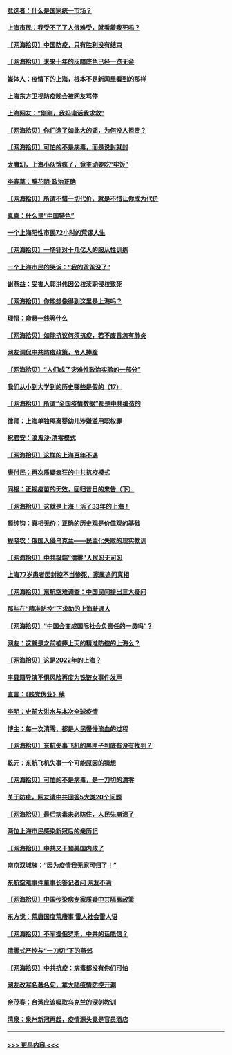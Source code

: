#### [竞选者：什么是国家统一市场？](../pages/nsc993/n13712470.md?t=04160201) 
#### [上海市民：我受不了了人很难受，就看着我死吗？](../pages/nsc993/n13712354.md?t=04160201) 
#### [【网海拾贝】中国防疫，只有胜利没有结束](../pages/nsc993/n13712343.md?t=04160201) 
#### [【网海拾贝】未来十年的灰暗底色已经一览无余](../pages/nsc993/n13711555.md?t=04160201) 
#### [媒体人：疫情下的上海，根本不是新闻里看到的那样](../pages/nsc993/n13711529.md?t=04160201) 
#### [上海东方卫视防疫晚会被网友骂停](../pages/nsc993/n13711504.md?t=04160201) 
#### [上海网友：“刚刚，我妈电话我求救”](../pages/nsc993/n13710629.md?t=04160201) 
#### [【网海拾贝】你们造了如此大的谣，为何没人担责？](../pages/nsc993/n13710606.md?t=04160201) 
#### [【网海拾贝】可怕的不是病毒，而是说封就封](../pages/nsc993/n13709731.md?t=04160201) 
#### [太魔幻，上海小伙饿疯了，竟主动要吃“牢饭”](../pages/nsc993/n13709700.md?t=04160201) 
#### [李春草：醉花阴·政治正确](../pages/nsc993/n13709048.md?t=04160201) 
#### [【网海拾贝】所谓不惜一切代价，就是不惜让你成为代价](../pages/nsc993/n13708201.md?t=04160201) 
#### [真真：什么是“中国特色”](../pages/nsc993/n13708141.md?t=04160201) 
#### [一个上海阳性市民72小时的荒谬人生](../pages/nsc993/n13706620.md?t=04160201) 
#### [【网海拾贝】一场针对十几亿人的服从性训练](../pages/nsc993/n13706555.md?t=04160201) 
#### [一个上海市民的哭诉：“我的爸爸没了”](../pages/nsc993/n13706497.md?t=04160201) 
#### [谢燕益：受害人郭洪伟因公权渎职侵权致死](../pages/nsc993/n13706184.md?t=04160201) 
#### [【网海拾贝】你能想像得到这里是上海吗？](../pages/nsc993/n13704442.md?t=04160201) 
#### [理悟：命悬一线等什么](../pages/nsc993/n13703131.md?t=04160201) 
#### [【网海拾贝】如能抗议何须抗疫，若不废言怎有肺炎](../pages/nsc993/n13701767.md?t=04160201) 
#### [网友调侃中共防疫政策，令人捧腹](../pages/nsc993/n13701561.md?t=04160201) 
#### [【网海拾贝】“人们成了灾难性政治实验的一部分”](../pages/nsc993/n13698988.md?t=04160201) 
#### [我们从小到大学到的历史哪些是假的（17）](../pages/nsc993/n13698883.md?t=04160201) 
#### [【网海拾贝】所谓“全国疫情数据”都是中共编造的](../pages/nsc993/n13694674.md?t=04160201) 
#### [律师：上海单独隔离婴幼儿涉嫌滥用职权罪](../pages/nsc993/n13694627.md?t=04160201) 
#### [祝君安：浪淘沙·清零模式](../pages/nsc993/n13694452.md?t=04160201) 
#### [【网海拾贝】这样的上海百年不遇](../pages/nsc993/n13692603.md?t=04160201) 
#### [唐付民：再次质疑疯狂的中共抗疫模式](../pages/nsc993/n13691971.md?t=04160201) 
#### [同根：正视疫苗的无效，回归昔日的忠告（下）](../pages/nsc993/n13688756.md?t=04160201) 
#### [【网海拾贝】这就是上海！活了33年的上海！](../pages/nsc993/n13688654.md?t=04160201) 
#### [颜纯钩：真相无价：正确的历史观是价值观的基础](../pages/nsc993/n13688555.md?t=04160201) 
#### [程晓农：俄国入侵乌克兰——民主化失败的现实教训](../pages/nsc993/n13686006.md?t=04160201) 
#### [【网海拾贝】中共极端“清零”人民忍无可忍](../pages/nsc993/n13685914.md?t=04160201) 
#### [上海77岁患者因封控不当惨死，家属追问真相](../pages/nsc993/n13685891.md?t=04160201) 
#### [【网海拾贝】东航空难调查：中国民间提出三大疑问](../pages/nsc993/n13683137.md?t=04160201) 
#### [那些在“精准防控”下求助的上海普通人](../pages/nsc993/n13683088.md?t=04160201) 
#### [【网海拾贝】“中国会变成国际社会负责任的一员吗”？](../pages/nsc993/n13680707.md?t=04160201) 
#### [网友：这就是之前被捧上天的精准防控的上海么？](../pages/nsc993/n13680287.md?t=04160201) 
#### [【网海拾贝】这是2022年的上海？](../pages/nsc993/n13678253.md?t=04160201) 
#### [丰县籍导演不惧风险再度为铁链女事件发声](../pages/nsc993/n13678215.md?t=04160201) 
#### [直言：《贱党伪业》续](../pages/nsc993/n13678056.md?t=04160201) 
#### [李明：史前大洪水与本次全球疫情](../pages/nsc993/n13677332.md?t=04160201) 
#### [博主：每一次清零，都是人民慢慢流血的过程](../pages/nsc993/n13676078.md?t=04160201) 
#### [【网海拾贝】东航失事飞机的黑匣子到底有没有找到？](../pages/nsc993/n13676034.md?t=04160201) 
#### [乾元：东航飞机失事一个可能原因的猜想](../pages/nsc993/n13675834.md?t=04160201) 
#### [【网海拾贝】可怕的不是病毒，是一刀切的清零](../pages/nsc993/n13674403.md?t=04160201) 
#### [关于防疫，网友请中共回答5大类20个问题](../pages/nsc993/n13674318.md?t=04160201) 
#### [【网海拾贝】最后病毒未必防住，人民先崩溃了](../pages/nsc993/n13672307.md?t=04160201) 
#### [两位上海市民感染新冠后的亲历记](../pages/nsc993/n13672217.md?t=04160201) 
#### [【网海拾贝】中共又干预美国内政了](../pages/nsc993/n13669564.md?t=04160201) 
#### [南京双城族：“因为疫情我无家可归了！”](../pages/nsc993/n13669511.md?t=04160201) 
#### [东航空难事件董事长答记者问 网友不满](../pages/nsc993/n13669436.md?t=04160201) 
#### [【网海拾贝】中国传染病专家质疑中共隔离政策](../pages/nsc993/n13667190.md?t=04160201) 
#### [东方觉：荒唐国度荒唐事 雷人社会雷人语](../pages/nsc993/n13666926.md?t=04160201) 
#### [【网海拾贝】不军援俄罗斯，中共的话能信？](../pages/nsc993/n13664594.md?t=04160201) 
#### [清零式严控与“一刀切”下的燕郊](../pages/nsc993/n13664450.md?t=04160201) 
#### [【网海拾贝】中共抗疫：病毒都没有你们可怕](../pages/nsc993/n13662063.md?t=04160201) 
#### [网友改写名著名句，拿大陆疫情防控开涮](../pages/nsc993/n13661999.md?t=04160201) 
#### [余茂春：台湾应该吸取乌克兰的深刻教训](../pages/nsc993/n13661829.md?t=04160201) 
#### [清泉：泉州新冠再起，疫情源头竟是官员酒店](../pages/nsc993/n13660898.md?t=04160201) 

----
#### [ >>> 更早内容 <<< ](../indexes/nsc993-earlier.md)
